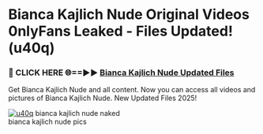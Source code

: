 # Bianca Kajlich Nude Original Videos 0nlyFans Leaked - Files Updated! (u40q)

<h3>🔴 CLICK HERE 🌐==►► <a href="https://tinyurl.com/yrmya6cz" rel="nofollow">Bianca Kajlich Nude Updated Files</a></h3>

Get Bianca Kajlich Nude and all content. Now you can access all videos and pictures of Bianca Kajlich Nude. New Updated Files 2025!

[![u40q](https://i.imgur.com/FMdXYCs.gif)](https://tinyurl.com/yrmya6cz)
bianca kajlich nude naked<br>
bianca kajlich nude pics
